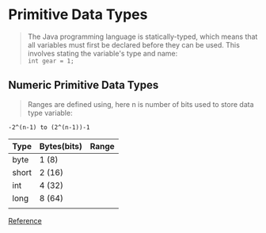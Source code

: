 # Primitive Data Types
> The Java programming language is statically-typed, which means that all variables must first be declared before they can be used. This involves stating the variable's type and name: <br />
> `int gear = 1;`

## Numeric Primitive Data Types
> Ranges are defined using, here n is number of bits used to store data type variable: <br />

`-2^(n-1) to (2^(n-1))-1`

|   Type	|  Bytes(bits)	|	Range  	|
|-----------|---------------|-----------|
|	byte	|	1 (8)		|		   	|
|	short	|	2 (16)	 	|			|
|	int		|	4 (32)		|			|
|	long	|	8 (64)	 	|			|
|			|			 	|			|

[Reference](https://docs.oracle.com/javase/tutorial/java/nutsandbolts/datatypes.html)
